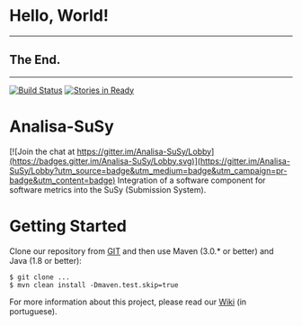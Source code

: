  # Hello, World!

 ---

 ## The End.

 ---

[![Build Status](https://travis-ci.org/jnortiz/Analisa-SuSy.svg?branch=master)](https://travis-ci.org/jnortiz/Analisa-SuSy)
[![Stories in Ready](https://badge.waffle.io/jnortiz/Analisa-SuSy.png?label=ready&title=Ready)](https://waffle.io/jnortiz/Analisa-SuSy?utm_source=badge)

# Analisa-SuSy

[![Join the chat at https://gitter.im/Analisa-SuSy/Lobby](https://badges.gitter.im/Analisa-SuSy/Lobby.svg)](https://gitter.im/Analisa-SuSy/Lobby?utm_source=badge&utm_medium=badge&utm_campaign=pr-badge&utm_content=badge)
Integration of a software component for software metrics into the SuSy (Submission System).

# Getting Started

Clone our repository from
[GIT](git@github.com:jnortiz/Analisa-SuSy.git) and then use Maven (3.0.\* or better) and Java (1.8 or better):

    $ git clone ...
    $ mvn clean install -Dmaven.test.skip=true

For more information about this project, please read our [Wiki](https://github.com/jnortiz/Analisa-SuSy/wiki) (in portuguese).
